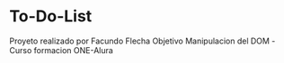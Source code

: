 # To-Do-List
Proyeto realizado por Facundo Flecha
Objetivo Manipulacion del DOM
-Curso formacion ONE-Alura
